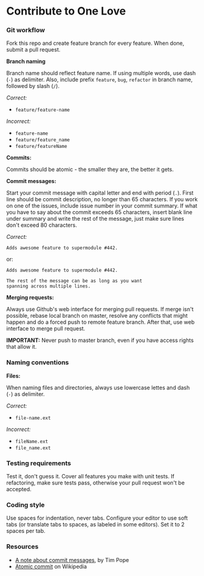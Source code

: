 Contribute to One Love
======================

### Git workflow

Fork this repo and create feature branch for every feature. When done, submit a pull request.

__Branch naming__

Branch name should reflect feature name. If using multiple words, use dash (`-`)
as delimiter. Also, include prefix `feature`, `bug`, `refactor` in branch name, 
followed by slash (`/`). 

_Correct:_

- `feature/feature-name`

_Incorrect:_

- `feature-name`
- `feature/feature_name`
- `feature/featureName`

__Commits:__

Commits should be atomic - the smaller they are, the better it gets.
    
__Commit messages:__

Start your commit message with capital letter and end with period (`.`).
First line should be commit description, no longer than 65 characters.
If you work on one of the issues, include issue number in your commit summary.
If what you have to say about the commit exceeds 65 characters, insert blank line
under summary and write the rest of the message, just make sure lines don't exceed
80 characters.

_Correct:_

    Adds awesome feature to supermodule #442.

or:

    Adds awesome feature to supermodule #442.

    The rest of the message can be as long as you want
    spanning across multiple lines.

__Merging requests:__

Always use Github's web interface for merging pull requests. If merge isn't possible, rebase
local branch on master, resolve any conflicts that might happen and do a forced push to 
remote feature branch. After that, use web interface to merge pull request.

__IMPORTANT:__ Never push to master branch, even if you have access rights that allow it.

### Naming conventions

__Files:__

When naming files and directories, always use lowercase lettes and dash (`-`) as delimiter.

_Correct:_

- `file-name.ext`

_Incorrect:_

- `fileName.ext`
- `file_name.ext`


### Testing requirements

Test it, don't guess it. Cover all features you make with unit tests. If refactoring,
make sure tests pass, otherwise your pull request won't be accepted.

### Coding style

Use spaces for indentation, never tabs. Configure your editor to use soft tabs (or translate tabs to spaces, as
labeled in some editors). Set it to 2 spaces per tab.

### Resources

- [A note about commit messages](http://tbaggery.com/2008/04/19/a-note-about-git-commit-messages.html), by Tim Pope
- [Atomic commit](http://en.wikipedia.org/wiki/Atomic_commit) on Wikipedia